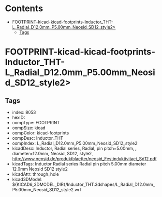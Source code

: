 



Contents
========

* [FOOTPRINT-kicad-kicad-footprints-Inductor_THT-L_Radial_D12.0mm_P5.00mm_Neosid_SD12_style2>](#footprint-kicad-kicad-footprints-inductor_tht-l_radial_d120mm_p500mm_neosid_sd12_style2)
	* [Tags](#tags)

# FOOTPRINT-kicad-kicad-footprints-Inductor_THT-L_Radial_D12.0mm_P5.00mm_Neosid_SD12_style2>

## Tags

- index: 8053
- hexID: 
- oompType: FOOTPRINT
- oompSize: kicad
- oompColor: kicad-footprints
- oompDesc: Inductor_THT
- oompIndex: L_Radial_D12.0mm_P5.00mm_Neosid_SD12_style2
- kicadDesc: Inductor, Radial series, Radial, pin pitch=5.00mm, , diameter=12.0mm, Neosid, SD12, style2, http://www.neosid.de/produktblaetter/neosid_Festinduktivitaet_Sd12.pdf
- kicadTags: Inductor Radial series Radial pin pitch 5.00mm  diameter 12.0mm Neosid SD12 style2
- kicadAttr: through_hole
- kicad3DModel: ${KICAD6_3DMODEL_DIR}/Inductor_THT.3dshapes/L_Radial_D12.0mm_P5.00mm_Neosid_SD12_style2.wrl
